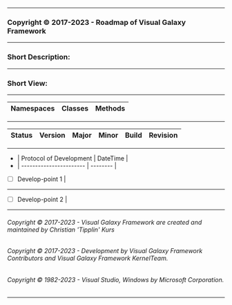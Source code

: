 ----
### Copyright © 2017-2023 - Roadmap of Visual Galaxy Framework
----
### Short Description:
----
### Short View:
----
| Namespaces | Classes | Methods |
| ---------- | ------- | ------- |
----
| Status		| Version | Major | Minor | Build | Revision |
| --------- | ------- | ----- | ----- | ----- | -------- |
----
 - | Protocol of Development | DateTime |
 - | ----------------------- | -------- |
 - [ ] Develop-point 1 |
----
 - [ ] Develop-point 2 |
----
###### Copyright © 2017-2023 - Visual Galaxy Framework are created and maintained by Christian 'Tipplin' Kurs
###### Copyright © 2017-2023 - Development by Visual Galaxy Framework Contributors and Visual Galaxy Framework KernelTeam.
###### Copyright © 1982-2023 - Visual Studio, Windows by Microsoft Corporation.
----
